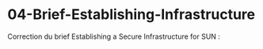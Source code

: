 # 04-Brief-Establishing-Infrastructure
Correction du brief Establishing a Secure Infrastructure for SUN :
